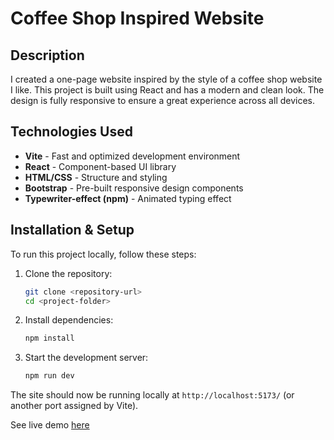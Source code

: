 # Coffee Shop Inspired Website

## Description
I created a one-page website inspired by the style of a coffee shop website I like. This project is built using React and has a modern and clean look. The design is fully responsive to ensure a great experience across all devices.

## Technologies Used
- **Vite** - Fast and optimized development environment
- **React** - Component-based UI library
- **HTML/CSS** - Structure and styling
- **Bootstrap** - Pre-built responsive design components
- **Typewriter-effect (npm)** - Animated typing effect

## Installation & Setup
To run this project locally, follow these steps:

1. Clone the repository:
   ```sh
   git clone <repository-url>
   cd <project-folder>
   ```

2. Install dependencies:
   ```sh
   npm install
   ```

3. Start the development server:
   ```sh
   npm run dev
   ```

The site should now be running locally at `http://localhost:5173/` (or another port assigned by Vite).

See live demo [here](https://coffee-landing-page-seven.vercel.app/)
